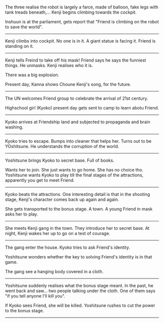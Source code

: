 The three realise the robot is largely a farce, made of balloon, fake legs with tank treads beneath,... Kenji begins climbing towards the cockpit. 

Inshuun is at the parliament, gets report that "Friend is climbing on the robot to save the world". 

---
Kenji climbs into cockpit. No one is in it. A giant statue is facing it. Friend is standing on it. 

---
Kenji tells Freind to take off his mask! Friend says he says the funniest things. He unmasks. Kenji realises who it is. 

There was a big explosion. 

Present day, Kanna shows Choune Kenji's song, for the future. 

---
The UN welcomes Friend group to celebrate the arrival of 21st century. 

Highschool girl (Kyoko) present day gets sent to camp to learn abotu Friend. 

---
Kyoko arrives at Friendship land and subjected to propaganda and brain washing. 

---
Kyoko tries to escape. Bumps into cleaner that helps her. Turns out to be YOshitsune. He understands the corruption of the world. 

---
Yoshitsune brings Kyoko to secret base. Full of books. 

Wants her to join. She just wants to go home. She has no choice tho. 
Yoshitsune wants Kyoko to play till the final stages of the attractions, apparently you get to meet Friend. 

---
Kyoko beats the attractions. One interesting detail is that in the shooting stage, Kenji's character comes back up again and again. 

She gets transported to the bonus stage. A town. A young Friend in mask asks her to play. 

---
She meets Kenji gang in the town. They introduce her to secret base. At night, Kenji wakes her up to go on a test of courage. 

---
The gang enter the house. Kyoko tries to ask Friend's identity. 

Yoshitsune wonders whether the key to solving Friend's identity is in that game. 

The gang see a hanging body covered in a cloth. 

---
Yoshitsune suddenly realises what the bonus stage meant. In the past, he went back and saw... two people talking under the cloth. One of them says "if you tell anyone I'll kill you". 

If Kyoko sees Friend, she will be killed. Yoshitsune rushes to cut the power to the bonus stage. 

---
